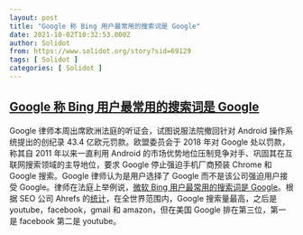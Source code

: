 ```yaml
---
layout: post
title: "Google 称 Bing 用户最常用的搜索词是 Google"
date: 2021-10-02T10:32:53.000Z
author: Solidot
from: https://www.solidot.org/story?sid=69129
tags: [ Solidot ]
categories: [ Solidot ]
---
```

<!--1633170773000-->
[Google 称 Bing 用户最常用的搜索词是 Google](https://www.solidot.org/story?sid=69129)
------

<div>
Google 律师本周出席欧洲法庭的听证会，试图说服法院撤回针对 Android 操作系统提出的创纪录 43.4 亿欧元罚款。欧盟委员会于 2018 年对 Google 处以罚款，称其自 2011 年以来一直利用 Android 的市场优势地位压制竞争对手、巩固其在互联网搜索领域的主导地位，要求 Google 停止强迫手机厂商预装  Chrome 和 Google 搜索。Google 律师认为是用户选择了 Google 而不是该公司强迫用户接受 Google。律师在法庭上举例说，<a href="https://www.theverge.com/2021/10/1/22703263/google-lawyer-argues-bing-used-find-google-top-search-defaults" target="_blank">微软 Bing 用户最常用的搜索词是 Google</a>。根据 SEO 公司 Ahrefs 的<a href="https://ahrefs.com/blog/top-bing-searches/" target="_blank">统计</a>，在全世界范围内，Google 搜索量最高，之后是 youtube，facebook，gmail 和 amazon，但在美国 Google 排在第三位，第一是 facebook 第二是 youtube。
</div>
